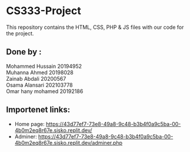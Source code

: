 # CS333-Project
This repository contains the HTML, CSS, PHP & JS files with our code for the project.

## Done by  :
  Mohammed Hussain      20194952<br>
  Muhanna Ahmed         20198028<br>
  Zainab Abdali         20200567<br>
  Osama Alansari        202103778<br>
  Omar hany mohamed     20192186

## Importenet links:
  * Home page: https://43d77ef7-73e8-49a8-9c48-b3b4f0a9c5ba-00-4b0m2eq8r67e.sisko.replit.dev/
  * Adminer: https://43d77ef7-73e8-49a8-9c48-b3b4f0a9c5ba-00-4b0m2eq8r67e.sisko.replit.dev/adminer.php
